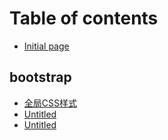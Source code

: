 # Table of contents

* [Initial page](README.md)

## bootstrap

* [全局CSS样式](bootstrap/quan-ju-css-yang-shi.md)
* [Untitled](bootstrap/untitled-1.md)
* [Untitled](bootstrap/untitled-2.md)

